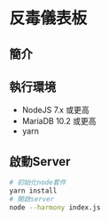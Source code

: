 # 反毒儀表板

## 簡介

## 執行環境

- NodeJS 7.x 或更高
- MariaDB 10.2 或更高
- yarn

## 啟動Server

```bash
# 初始化node套件
yarn install
# 開啟server
node --harmony index.js
```